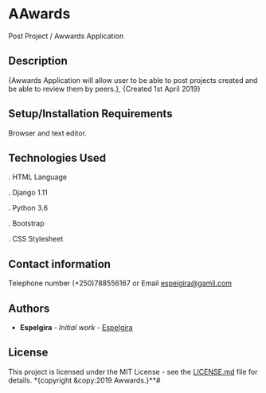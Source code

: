 # AAwards

Post Project / Awwards Application

## Description
  
  {Awwards Application will allow user to be able to post projects created and be able to review them by peers.}, {Created 1st April 2019}

## Setup/Installation Requirements
  
  Browser and text editor.

## Technologies Used
  
 . HTML Language 

 . Django 1.11
 
 . Python 3.6

 . Bootstrap 
  
 . CSS Stylesheet

## Contact information

   Telephone number (+250)788556167 or Email espeigira@gamil.com

## Authors

* **EspeIgira** - *Initial work* - [EspeIgira](https://github.com/EspeIgira/)

## License

This project is licensed under the MIT License - see the [LICENSE.md](LICENSE.md) file for details.
*{copyright &copy:2019 Awwards.}**# 
